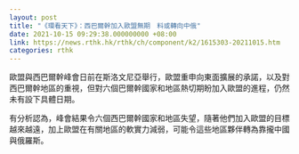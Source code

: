 ```yaml
---
layout: post
title: "《環看天下》：西巴爾幹加入歐盟無期　料或轉向中俄"
date: 2021-10-15 09:29:38.000000000 +08:00
link: https://news.rthk.hk/rthk/ch/component/k2/1615303-20211015.htm
categories: rthk
---
```


歐盟與西巴爾幹峰會日前在斯洛文尼亞舉行，歐盟重申向東面擴展的承諾，以及對西巴爾幹地區的重視，但對六個巴爾幹國家和地區熱切期盼加入歐盟的進程，仍然未有設下具體日期。

有分析認為，峰會結果令六個西巴爾幹國家和地區失望，隨著他們加入歐盟的目標越來越遠，加上歐盟在有關地區的軟實力減弱，可能令這些地區夥伴轉為靠攏中國與俄羅斯。
